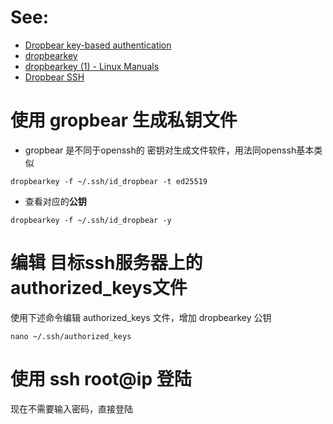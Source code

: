 # See:
- [Dropbear key-based authentication](https://openwrt.org/docs/guide-user/security/dropbear.public-key.auth)
- [dropbearkey](https://manpages.ubuntu.com/manpages/xenial/en/man1/dropbearkey.1.html)
- [dropbearkey (1) - Linux Manuals](https://www.systutorials.com/docs/linux/man/1-dropbearkey/)
- [Dropbear SSH](https://matt.ucc.asn.au/dropbear/dropbear.html)

# 使用 gropbear 生成私钥文件
- gropbear 是不同于openssh的 密钥对生成文件软件，用法同openssh基本类似
```
dropbearkey -f ~/.ssh/id_dropbear -t ed25519
```

- 查看对应的**公钥**
```
dropbearkey -f ~/.ssh/id_dropbear -y
```

# 编辑 目标ssh服务器上的authorized_keys文件
使用下述命令编辑 authorized_keys 文件，增加 dropbearkey 公钥
```
nano ~/.ssh/authorized_keys
```

# 使用 ssh root@ip 登陆
现在不需要输入密码，直接登陆
